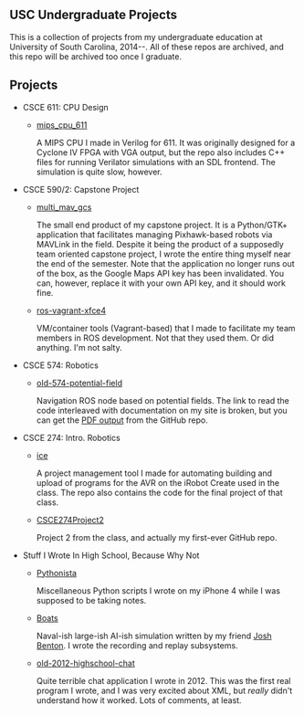 ## USC Undergraduate Projects

This is a collection of projects from my undergraduate education at University
of South Carolina, 2014--. All of these repos are archived, and this repo will
be archived too once I graduate.

## Projects

-   CSCE 611: CPU Design

    -   [mips\_cpu\_611](https://github.com/NighttimeDriver50000/mips_cpu_611)

        A MIPS CPU I made in Verilog for 611. It was originally designed for a
        Cyclone IV FPGA with VGA output, but the repo also includes C++ files
        for running Verilator simulations with an SDL frontend. The simulation
        is quite slow, however.

-   CSCE 590/2: Capstone Project

    -   [multi\_mav\_gcs](https://github.com/NighttimeDriver50000/multi_mav_gcs)

        The small end product of my capstone project. It is a Python/GTK+
        application that facilitates managing Pixhawk-based robots via MAVLink
        in the field. Despite it being the product of a supposedly team
        oriented capstone project, I wrote the entire thing myself near the end
        of the semester. Note that the application no longer runs out of the
        box, as the Google Maps API key has been invalidated. You can, however,
        replace it with your own API key, and it should work fine.

    -   [ros-vagrant-xfce4](https://github.com/NighttimeDriver50000/ros-vagrant-xfce4)

        VM/container tools (Vagrant-based) that I made to facilitate my team
        members in ROS development. Not that they used them. Or did anything.
        I'm not salty.

-   CSCE 574: Robotics

    -   [old-574-potential-field](https://github.com/NighttimeDriver50000/old-574-potential-field)

        Navigation ROS node based on potential fields. The link to read the
        code interleaved with documentation on my site is broken, but you can
        get the [PDF output][pf-pdf] from the GitHub repo.

        [pf-pdf]: https://github.com/NighttimeDriver50000/old-574-potential-field/blob/master/doc/potential_field.pdf

-   CSCE 274: Intro. Robotics

    -   [ice](https://github.com/NighttimeDriver50000/ice)

        A project management tool I made for automating building and upload of
        programs for the AVR on the iRobot Create used in the class. The repo
        also contains the code for the final project of that class.

    -   [CSCE274Project2](https://github.com/NighttimeDriver50000/CSCE274Project2)
    
        Project 2 from the class, and actually my first-ever GitHub repo.

-   Stuff I Wrote In High School, Because Why Not

    -   [Pythonista](https://github.com/NighttimeDriver50000/Pythonista)

        Miscellaneous Python scripts I wrote on my iPhone 4 while I was supposed to
        be taking notes.

    -   [Boats](https://github.com/90301/Boats)

        Naval-ish large-ish AI-ish simulation written by my friend
        [Josh Benton](https://github.com/90301). I wrote the recording and replay
        subsystems.

    -   [old-2012-highschool-chat](https://github.com/NighttimeDriver50000/old-2012-highschool-chat)

        Quite terrible chat application I wrote in 2012. This was the first real
        program I wrote, and I was very excited about XML, but *really* didn't
        understand how it worked. Lots of comments, at least.
